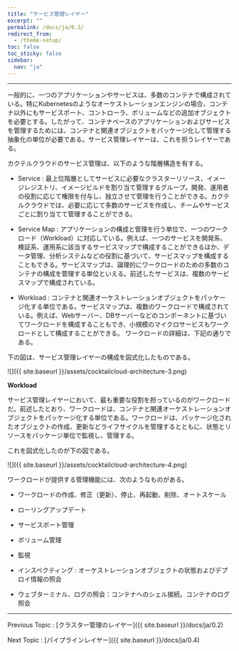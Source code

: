 ```yaml
---
title: "サービス管理レイヤー"
excerpt: ""
permalink: /docs/ja/0.3/
redirect_from:
  - /theme-setup/
toc: false
toc_sticky: false
sidebar:
  nav: "ja"
---
```



---

一般的に、一つのアプリケーションやサービスは、多数のコンテナで構成されている。特にKubernetesのようなオーケストレーションエンジンの場合、コンテナ以外にもサービスポート、コントローラ、ボリュームなどの追加オブジェクトを必要とする。したがって、コンテナベースのアプリケーションおよびサービスを管理するためには、コンテナと関連オブジェクトをパッケージ化して管理する抽象化の単位が必要である。サービス管理レイヤーは、これを担うレイヤーである。

カクテルクラウドのサービス管理は、以下のような階層構造を有する。

* Service : 最上位階層としてサービスに必要なクラスターリソース、イメージレジストリ、イメージビルドを割り当て管理するグループ。開発、運用者の役割に応じて権限を付与し、独立させて管理を行うことができる。カクテルクラウドでは、必要に応じて多数のサービスを作成し、チームやサービスごとに割り当てて管理することができる。

* Service Map : アプリケーションの構成と管理を行う単位で、一つのワークロード（Workload）に対応している。例えば、一つのサービスを開発系、検証系、運用系に該当するサービスマップで構成することができるほか、データ管理、分析システムなどの役割に基づいて、サービスマップを構成することもできる。サービスマップは、論理的にワークロードのための多数のコンテナの構成を管理する単位といえる。前述したサービスは、複数のサービスマップで構成されている。

* Workload : コンテナと関連オーケストレーションオブジェクトをパッケージ化する単位である。サービスマップは、複数のワークロードで構成されている。例えば、Webサーバー、DBサーバーなどのコンポーネントに基づいてワークロードを構成することもでき、小規模のマイクロサービスもワークロードとして構成することができる。 ワークロードの詳細は、下記の通りである。

下の図は、サービス管理レイヤーの構成を図式化したものである。

![]({{ site.baseurl }}/assets/cocktailcloud-architecture-3.png)

**Workload**

サービス管理レイヤーにおいて、最も重要な役割を担っているのがワークロードだ。前述したとおり、ワークロードは、コンテナと関連オーケストレーションオブジェクトをパッケージ化する単位である。ワークロードは、パッケージ化されたオブジェクトの作成、更新などライフサイクルを管理するとともに、状態とリソースをパッケージ単位で監視し、管理する。

これを図式化したのが下の図である。

![]({{ site.baseurl }}/assets/cocktailcloud-architecture-4.png)

ワークロードが提供する管理機能には、次のようなものがある。

* ワークロードの作成、修正（更新）、停止、再起動、削除、オートスケール

* ローリングアップデート

* サービスポート管理

* ボリューム管理

* 監視

* インスペクティング : オーケストレーションオブジェクトの状態およびデプロイ情報の照会

* ウェブターミナル、ログの照会：コンテナへのシェル接続。コンテナのログ照会

---

Previous Topic : [クラスター管理のレイヤー]({{ site.baseurl }}/docs/ja/0.2)

Next Topic : [パイプラインレイヤー]({{ site.baseurl }}/docs/ja/0.4)
